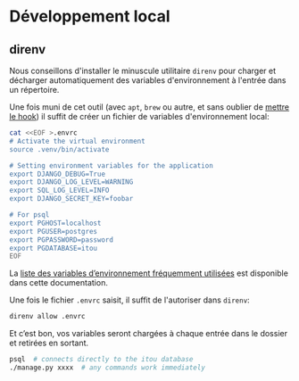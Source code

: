 # Développement local

## direnv

Nous conseillons d'installer le minuscule utilitaire `direnv` pour charger et
décharger automatiquement des variables d'environnement à l'entrée dans un
répertoire.

Une fois muni de cet outil (avec `apt`, `brew` ou autre, et sans oublier de
[mettre le hook](https://direnv.net/#basic-installation)) il suffit de créer un
fichier de variables d'environnement local:

```sh
cat <<EOF >.envrc
# Activate the virtual environment
source .venv/bin/activate

# Setting environment variables for the application
export DJANGO_DEBUG=True
export DJANGO_LOG_LEVEL=WARNING
export SQL_LOG_LEVEL=INFO
export DJANGO_SECRET_KEY=foobar

# For psql
export PGHOST=localhost
export PGUSER=postgres
export PGPASSWORD=password
export PGDATABASE=itou
EOF
```

La [liste des variables d’environnement fréquemment
utilisées](./environment.md) est disponible dans cette documentation.

Une fois le fichier `.envrc` saisit, il suffit de l'autoriser dans `direnv`:

```sh
direnv allow .envrc
```

Et c’est bon, vos variables seront chargées à chaque entrée dans le dossier et
retirées en sortant.

```sh
psql  # connects directly to the itou database
./manage.py xxxx  # any commands work immediately
```
